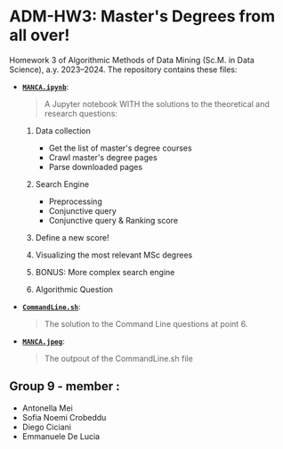 # ADM-HW3: Master's Degrees from all over!
Homework 3 of Algorithmic Methods of Data Mining (Sc.M. in Data Science), a.y. 2023–2024. 
The repository contains these files:
- [__`MANCA.ipynb`__]( ):
  > A Jupyter notebook WITH the solutions to the theoretical and research questions:

  1. Data collection
     - Get the list of master's degree courses
     - Crawl master's degree pages
     - Parse downloaded pages
  2. Search Engine
     - Preprocessing
     - Conjunctive query
     - Conjunctive query & Ranking score
  3. Define a new score!
  4. Visualizing the most relevant MSc degrees
  5. BONUS: More complex search engine
  
  7. Algorithmic Question 

- [__`CommandLine.sh`__]( ):
  > The solution to the Command Line questions at point 6.

- [__`MANCA.jpeg`__]( ):
  > The outpout of the CommandLine.sh file

## Group 9 - member :
- Antonella Mei 
- Sofia Noemi Crobeddu
- Diego Ciciani
- Emmanuele De Lucia
